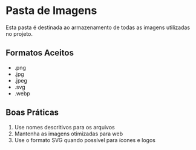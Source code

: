 # Pasta de Imagens

Esta pasta é destinada ao armazenamento de todas as imagens utilizadas no projeto.

## Formatos Aceitos

- .png
- .jpg
- .jpeg
- .svg
- .webp

## Boas Práticas

1. Use nomes descritivos para os arquivos
2. Mantenha as imagens otimizadas para web
3. Use o formato SVG quando possível para ícones e logos 